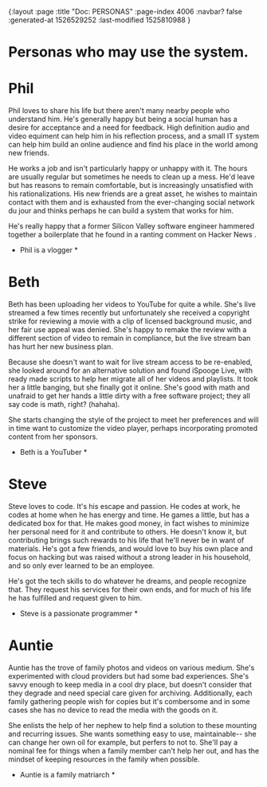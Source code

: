 {:layout :page
 :title "Doc: PERSONAS"
 :page-index 4006
 :navbar? false
 :generated-at 1526529252
 :last-modified 1525810988
 }

# Personas who may use the system.

# Phil

Phil loves to share his life but there aren't many nearby people who understand him. He's 
generally happy but being a social human has a desire for acceptance and a 
need for feedback. High definition audio and video equiment can help him in his 
reflection process, and a small IT system can help him build an online audience 
and find his place in the world among new friends.

He works a job and isn't particularly happy or unhappy with it. The hours are usually
regular but sometimes he needs to clean up a mess. He'd leave but has reasons to 
remain comfortable, but is increasingly unsatisfied with his rationalizations.
His new friends are a great asset, he wishes to maintain contact with them and 
is exhausted from the ever-changing social network du jour and thinks perhaps 
he can build a system that works for him.

He's really happy that a former Silicon Valley software engineer hammered 
together a boilerplate that he found in a ranting comment on Hacker News </fantasy>.

* Phil is a vlogger *

# Beth

Beth has been uploading her videos to YouTube for quite a while. She's live streamed
a few times recently but unfortunately she received a copyright strike for reviewing a movie 
with a clip of licensed background music, and her fair use appeal was denied. She's 
happy to remake the review with a different section of video to remain in compliance,
but the live stream ban has hurt her new business plan.

Because she doesn't want to wait for live stream access to be re-enabled, she looked
around for an alternative solution and found iSpooge Live, with ready made
scripts to help her migrate all of her videos and playlists. It took her a little banging,
but she finally got it online. She's good with math and unafraid to get her hands 
a little dirty with a free software project; they all say code is math, right? (hahaha).

She starts changing the style of the project to meet her preferences and will in time 
want to customize the video player, perhaps incorporating promoted content from her
sponsors.

* Beth is a YouTuber *


# Steve

Steve loves to code. It's his escape and passion. He codes at work, he codes at 
home when he has energy and time. He games a little, but has a dedicated box for that.
He makes good money, in fact wishes to minimize her personal need for it and 
contribute to others. He doesn't know it, but contributing brings such rewards 
to his life that he'll never be in want of materials. He's got a few friends,
and would love to buy his own place and focus on hacking but was raised without 
a strong leader in his household, and so only ever learned to be an employee.

He's got the tech skills to do whatever he dreams, and people recognize that. They 
request his services for their own ends, and for much of his life he has fulfilled 
and request given to him.


* Steve is a passionate programmer *



# Auntie

Auntie has the trove of family photos and videos on various medium. She's experimented 
with cloud providers but had some bad experiences. She's savvy enough to keep 
media in a cool dry place, but doesn't consider that they degrade and need special 
care given for archiving. Additionally, each family gathering people wish for copies but it's 
combersome and in some cases she has no device to read the media with the goods 
on it.

She enlists the help of her nephew to help find a solution to these 
mounting and recurring issues. She wants something easy to use, maintainable--
she can change her own oil for example, but perfers to not to. She'll pay a 
nominal fee for things when a family member can't help her out, and has the mindset
of keeping resources in the family when possible.

* Auntie is a family matriarch *